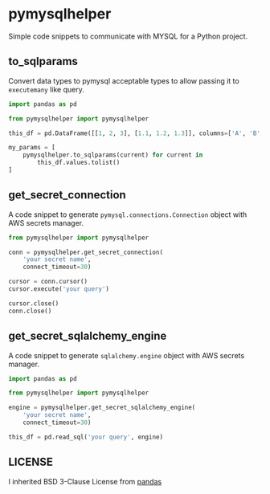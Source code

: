 # pymysqlhelper

Simple code snippets to communicate with MYSQL for a Python project.

## to_sqlparams

Convert data types to pymysql acceptable types to allow passing it to `executemany` like query.

```python
import pandas as pd

from pymysqlhelper import pymysqlhelper

this_df = pd.DataFrame([[1, 2, 3], [1.1, 1.2, 1.3]], columns=['A', 'B', 'C'])

my_params = [
    pymysqlhelper.to_sqlparams(current) for current in
        this_df.values.tolist()    
]
```

## get_secret_connection

A code snippet to generate `pymysql.connections.Connection` object with AWS secrets manager.

```python
from pymysqlhelper import pymysqlhelper

conn = pymysqlhelper.get_secret_connection(
    'your secret name',
    connect_timeout=30)

cursor = conn.cursor()
cursor.execute('your query')

cursor.close()
conn.close()

```

## get_secret_sqlalchemy_engine

A code snippet to generate `sqlalchemy.engine` object with AWS secrets manager.

```python
import pandas as pd

from pymysqlhelper import pymysqlhelper

engine = pymysqlhelper.get_secret_sqlalchemy_engine(
    'your secret name',
    connect_timeout=30)

this_df = pd.read_sql('your query', engine)
```

## LICENSE

I inherited BSD 3-Clause License from [pandas](https://pypi.org/project/pandas/)
